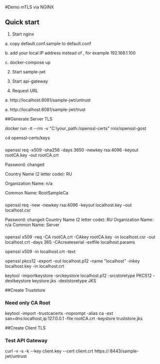 #Demo mTLS via NGINX

## Quick start

1. Start nginx

а. copy default.conf.sample to default.conf

b. add your local IP address instead of <local IP address>, for example 192.168.1.100

c. docker-compose up   

2. Start sample-jwt
   
3. Start api-gateway
   
4. Request URL

a. http://localhost:8081/sample-jwt/untrust

a. http://localhost:8081/sample-jwt/trust

##Generate Server TLS 

docker run -it --rm -v "C:\your_path:/openssl-certs" rnix/openssl-gost

cd openssl-certs/keys

###

openssl req -x509 -sha256 -days 3650 -newkey rsa:4096 -keyout rootCA.key -out rootCA.crt

Password: changeit

Country Name (2 letter code): RU

Organization Name: n/a

Common Name: RootSampleCa

###

openssl req -new -newkey rsa:4096 -keyout localhost.key –out localhost.csr

Password: changeit
Country Name (2 letter code): RU
Organization Name: n/a
Common Name: Server

###

openssl x509 -req -CA rootCA.crt -CAkey rootCA.key -in localhost.csr -out localhost.crt -days 365 -CAcreateserial -extfile localhost.params

openssl x509 -in localhost.crt -text

openssl pkcs12 -export -out localhost.p12 -name "localhost" -inkey localhost.key -in localhost.crt

keytool -importkeystore -srckeystore localhost.p12 -srcstoretype PKCS12 -destkeystore keystore.jks -deststoretype JKS

##Create Truststore

### Need only CA Root

keytool -import -trustcacerts -noprompt -alias ca -ext san=dns:localhost,ip:127.0.0.1 -file rootCA.crt -keystore truststore.jks

##Create Client TLS 

### Test API Gateway

curl -v -s -k --key client.key --cert client.crt https://<your IP-address>:8443/sample-jwt/untrust
